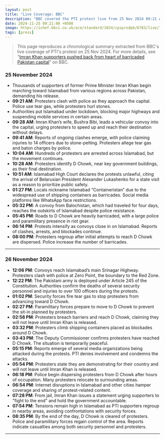 ```yaml
---
layout: post
title: "Live Coverage: BBC"
description: "BBC covered the PTI protest live from 25 Nov 2024 09:21 AM to 26 Nov 2024 08:35 PM local time. Imran Khan supporters were pushed back from the heart of barricaded Pakistan capital. Edited by Flora Drury and Yvette Tan."
date: 2024-11-25 09:21:00 +0500
image: https://ichef.bbci.co.uk/ace/standard/1024/cpsprodpb/6783/live/7f5fcfe0-abc4-11ef-bdf5-b7cb2fa86e10.jpg
tags: [press]
---
```


> This page reproduces a chronological summary extracted from BBC's live coverage of PTI's protest on 25 Nov 2024. For more details, see "[Imran Khan supporters pushed back from heart of barricaded Pakistan capital](https://www.bbc.com/news/live/c5yr75pr07xt)" on BBC.

### **25 November 2024**
- Thousands of supporters of former Prime Minister Imran Khan begin marching toward Islamabad from various regions across Pakistan, demanding his release.
- **09:21 AM**: Protesters clash with police as they approach the capital. Police use tear gas, while protesters hurl stones.
- Authorities put Islamabad under lockdown, blocking major highways and suspending mobile services in certain areas.
- **09:28 AM**: Imran Khan’s wife, Bushra Bibi, leads a vehicular convoy into the capital, urging protesters to speed up and reach their destination without delays.
- **09:41 AM**: Reports of ongoing clashes emerge, with police claiming injuries to 14 officers due to stone-pelting. Protesters allege tear gas and baton charges by police.
- **10:04 AM**: Hundreds of protesters are arrested across Islamabad, but the movement continues.
- **10:28 AM**: Protesters identify D Chowk, near key government buildings, as their final destination.
- **10:51 AM**: Islamabad High Court declares the protests unlawful, citing the arrival of Belarusian President Alexander Lukashenko for a state visit as a reason to prioritize public safety.
- **01:27 PM**: Locals nickname Islamabad “Containeristan” due to the widespread use of shipping containers as barricades. Social media platforms like WhatsApp face restrictions.
- **05:32 PM**: A convoy from Balochistan, which had traveled for four days, reaches the outskirts of Islamabad despite police resistance.
- **05:45 PM**: Roads to D Chowk are heavily barricaded, with a large police and paramilitary presence in riot gear.
- **06:14 PM**: Protests intensify as convoys close in on Islamabad. Reports of clashes, arrests, and blockades continue.
- **08:00 PM**: Protesters regroup after initial attempts to reach D Chowk are dispersed. Police increase the number of barricades.

---

### **26 November 2024**
- **12:06 PM**: Convoys reach Islamabad’s main Srinagar Highway. Protesters clash with police at Zero Point, the boundary to the Red Zone.
- **12:22 PM**: The Pakistani army is deployed under Article 245 of the Constitution. Authorities confirm the deaths of several security personnel and injuries to over 100 officers during the protests.
- **01:02 PM**: Security forces fire tear gas to stop protesters from advancing toward D Chowk.
- **02:27 PM**: Paramilitary forces prepare to move to D Chowk to prevent the sit-in planned by protesters.
- **02:58 PM**: Protesters breach barriers and reach D Chowk, claiming they will not leave until Imran Khan is released.
- **03:32 PM**: Protesters climb shipping containers placed as blockades around D Chowk.
- **03:43 PM**: The Deputy Commissioner confirms protesters have reached D Chowk. The situation is temporarily peaceful.
- **05:15 PM**: Reports emerge of several media organizations being attacked during the protests. PTI denies involvement and condemns the attacks.
- **05:54 PM**: Protesters state they are demonstrating for their country and will not leave until Imran Khan is released.
- **06:18 PM**: Police begin dispersing protesters from D Chowk after hours of occupation. Many protesters relocate to surrounding areas.
- **06:54 PM**: Internet disruptions in Islamabad and other cities hamper coverage and sharing of protest-related content.
- **07:28 PM**: From jail, Imran Khan issues a statement urging supporters to "fight to the end" and hold the government accountable.
- **07:54 PM**: Tensions remain high in Islamabad as PTI supporters regroup in nearby areas, avoiding confrontations with security forces.
- **08:35 PM**: By the end of the day, D Chowk is cleared of protesters. Police and paramilitary forces regain control of the area. Reports indicate casualties among both security personnel and protesters.

---
